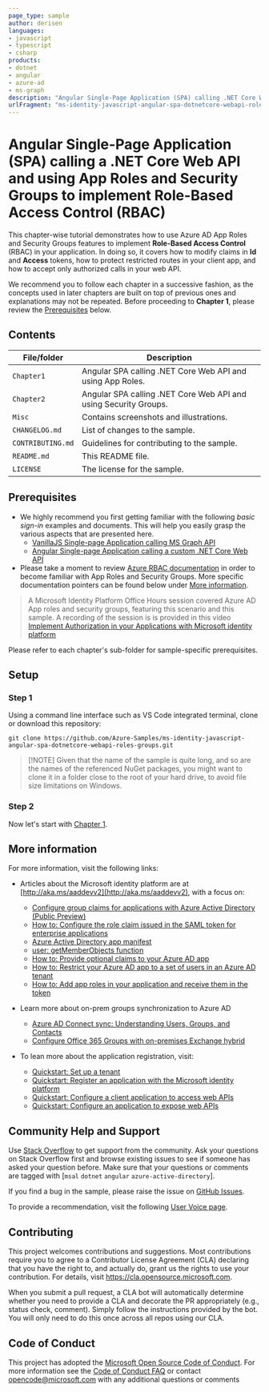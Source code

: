 ```yaml
---
page_type: sample
author: derisen
languages:
- javascript
- typescript
- csharp
products:
- dotnet
- angular
- azure-ad
- ms-graph
description: "Angular Single-Page Application (SPA) calling .NET Core Web API and using App Roles and Security Groups to implement Role-Based Access Control (RBAC)"
urlFragment: "ms-identity-javascript-angular-spa-dotnetcore-webapi-roles-groups"
---
```


# Angular Single-Page Application (SPA) calling a .NET Core Web API and using App Roles and Security Groups to implement Role-Based Access Control (RBAC)

This chapter-wise tutorial demonstrates how to use Azure AD App Roles and Security Groups features to implement **Role-Based Access Control** (RBAC) in your application. In doing so, it covers how to modify claims in **Id** and **Access** tokens, how to protect restricted routes in your client app, and how to accept only authorized calls in your web API.

We recommend you to follow each chapter in a successive fashion, as the concepts used in later chapters are built on top of previous ones and explanations may not be repeated. Before proceeding to **Chapter 1**, please review the [Prerequisites](#prerequisites) below.

## Contents

| File/folder       | Description                                |
|-------------------|--------------------------------------------|
| `Chapter1`        | Angular SPA calling .NET Core Web API and using App Roles. |
| `Chapter2`        | Angular SPA calling .NET Core Web API and using Security Groups. |
| `Misc`            | Contains screenshots and illustrations.    |
| `CHANGELOG.md`    | List of changes to the sample.             |
| `CONTRIBUTING.md` | Guidelines for contributing to the sample. |
| `README.md`       | This README file.                          |
| `LICENSE`         | The license for the sample.                |

## Prerequisites

- We highly recommend you first getting familiar with the following *basic sign-in* examples and documents. This will help you easily grasp the various aspects that are presented here.
  - [VanillaJS Single-page Application calling MS Graph API](https://github.com/Azure-Samples/active-directory-javascript-graphapi-v2)
  - [Angular Single-page Application calling a custom .NET Core Web API](https://github.com/Azure-Samples/ms-identity-javascript-angular-spa-aspnetcore-webapi)
- Please take a moment to review [Azure RBAC documentation](https://docs.microsoft.com/azure/role-based-access-control/) in order to become familiar with App Roles and Security Groups. More specific documentation pointers can be found below under [More information](#more-information).

> A Microsoft Identity Platform Office Hours session covered Azure AD App roles and security groups, featuring this scenario and this sample. A recording of the session is is provided in this video [Implement Authorization in your Applications with Microsoft identity platform](https://www.youtube.com/watch?v=LRoc-na27l0)

Please refer to each chapter's sub-folder for sample-specific prerequisites.

## Setup

### Step 1

Using a command line interface such as VS Code integrated terminal, clone or download this repository:

```console
git clone https://github.com/Azure-Samples/ms-identity-javascript-angular-spa-dotnetcore-webapi-roles-groups.git
```

> [!NOTE] Given that the name of the sample is quite long, and so are the names of the referenced NuGet packages, you might want to clone it in a folder close to the root of your hard drive, to avoid file size limitations on Windows.

### Step 2

Now let's start with [Chapter 1](./Chapter1/README.md).

## More information

For more information, visit the following links:

- Articles about the Microsoft identity platform are at [http://aka.ms/aaddevv2](http://aka.ms/aaddevv2), with a focus on:
  - [Configure group claims for applications with Azure Active Directory (Public Preview)](https://docs.microsoft.com/azure/active-directory/hybrid/how-to-connect-fed-group-claims#configure-the-azure-ad-application-registration-for-group-attributes)
  - [How to: Configure the role claim issued in the SAML token for enterprise applications](https://docs.microsoft.com/azure/active-directory/develop/active-directory-enterprise-app-role-management)
  - [Azure Active Directory app manifest](https://docs.microsoft.com/azure/active-directory/develop/reference-app-manifest)
  - [user: getMemberObjects function](https://docs.microsoft.com/graph/api/user-getmemberobjects?view=graph-rest-1.0)
  - [How to: Provide optional claims to your Azure AD app](https://docs.microsoft.com/azure/active-directory/develop/active-directory-optional-claims)
  - [How to: Restrict your Azure AD app to a set of users in an Azure AD tenant](https://docs.microsoft.com/azure/active-directory/develop/howto-restrict-your-app-to-a-set-of-users)
  - [How to: Add app roles in your application and receive them in the token](https://docs.microsoft.com/azure/active-directory/develop/howto-add-app-roles-in-azure-ad-apps)

- Learn more about on-prem groups synchronization to Azure AD  
  - [Azure AD Connect sync: Understanding Users, Groups, and Contacts](https://docs.microsoft.com/azure/active-directory/connect/active-directory-aadconnectsync-understanding-users-and-contacts)
  - [Configure Office 365 Groups with on-premises Exchange hybrid](https://docs.microsoft.com/exchange/hybrid-deployment/set-up-office-365-groups)

- To lean more about the application registration, visit:
  - [Quickstart: Set up a tenant](https://docs.microsoft.com/azure/active-directory/develop/quickstart-create-new-tenant)
  - [Quickstart: Register an application with the Microsoft identity platform](https://docs.microsoft.com/azure/active-directory/develop/quickstart-register-app)
  - [Quickstart: Configure a client application to access web APIs](https://docs.microsoft.com/azure/active-directory/develop/quickstart-configure-app-access-web-apis)
  - [Quickstart: Configure an application to expose web APIs](https://docs.microsoft.com/azure/active-directory/develop/quickstart-configure-app-expose-web-apis)

## Community Help and Support

Use [Stack Overflow](http://stackoverflow.com/questions/tagged/msal) to get support from the community.
Ask your questions on Stack Overflow first and browse existing issues to see if someone has asked your question before.
Make sure that your questions or comments are tagged with [`msal` `dotnet` `angular` `azure-active-directory`].

If you find a bug in the sample, please raise the issue on [GitHub Issues](../../issues).

To provide a recommendation, visit the following [User Voice page](https://feedback.azure.com/forums/169401-azure-active-directory).

## Contributing

This project welcomes contributions and suggestions.  Most contributions require you to agree to a
Contributor License Agreement (CLA) declaring that you have the right to, and actually do, grant us
the rights to use your contribution. For details, visit https://cla.opensource.microsoft.com.

When you submit a pull request, a CLA bot will automatically determine whether you need to provide
a CLA and decorate the PR appropriately (e.g., status check, comment). Simply follow the instructions
provided by the bot. You will only need to do this once across all repos using our CLA.

## Code of Conduct

This project has adopted the [Microsoft Open Source Code of Conduct](https://opensource.microsoft.com/codeofconduct/).
For more information see the [Code of Conduct FAQ](https://opensource.microsoft.com/codeofconduct/faq/) or
contact [opencode@microsoft.com](mailto:opencode@microsoft.com) with any additional questions or comments

